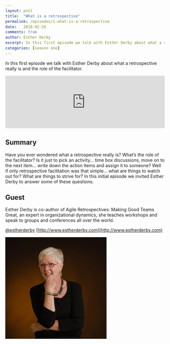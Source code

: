 ```yaml
---
layout: post
title:  "What is a retrospective"
permalink: /episodes/1-what-is-a-retrospective
date:   2018-02-26
comments: true
author: Esther Derby
excerpt: In this first episode we talk with Esther Derby about what a retrospective really is and the role of the facilitator.
categories: [season one]
---
```


In this first episode we talk with Esther Derby about what a retrospective really is and the role of the facilitator.

<iframe width="100%" height="166" scrolling="no" frameborder="no" allow="autoplay" src="https://w.soundcloud.com/player/?url=https%3A//api.soundcloud.com/tracks/575725029%3Fsecret_token%3Ds-KXZeI&color=%23ff5500&auto_play=false&hide_related=false&show_comments=true&show_user=true&show_reposts=false&show_teaser=true"></iframe>

## Summary

Have you ever wondered what a retrospective really is? What’s the role of the facilitator? Is it just to pick an activity… time box discussions, move on to the next item… write down the action items and assign it to someone? Well if only retrospective facilitation was that simple… what are things to watch out for? What are things to strive for? In this initial episode we invited Esther Derby to answer some of these questions.

## Guest

Esther Derby is co-author of Agile Retrospectives: Making Good Teams Great, an expert in organizational dynamics, she teaches workshops and speak to groups and conferences all over the world.

[@estherderby](http://twitter.com/estherderby)
[http://www.estherderby.com](http://www.estherderby.com)


<img src="/assets/esther_derby.jpg" alt="Esther Derby">
                            